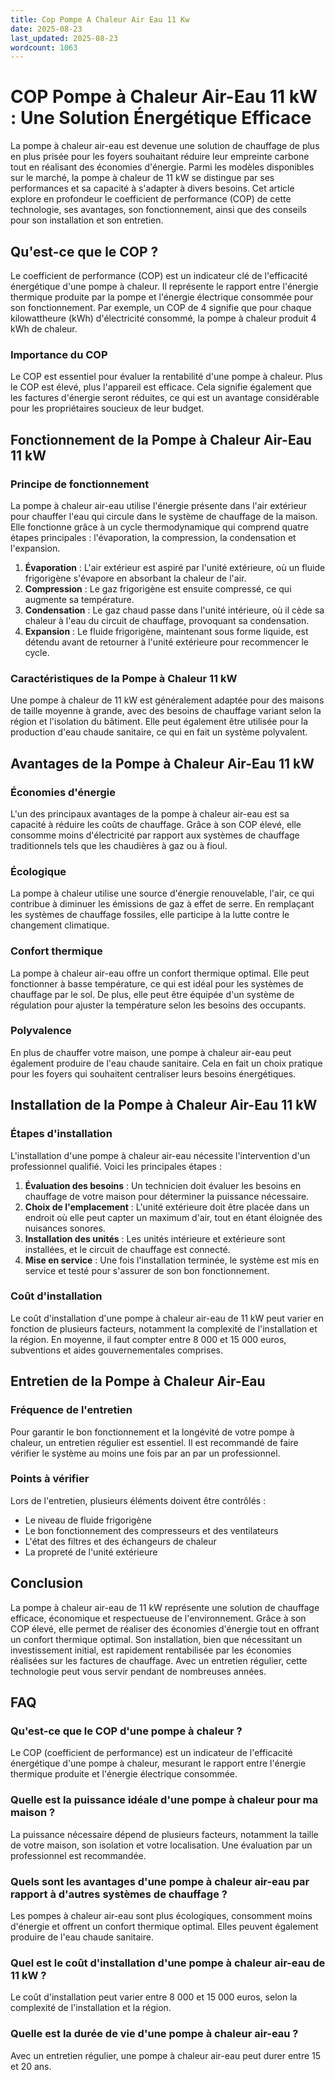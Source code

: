 ```yaml
---
title: Cop Pompe A Chaleur Air Eau 11 Kw
date: 2025-08-23
last_updated: 2025-08-23
wordcount: 1063
---
```


# COP Pompe à Chaleur Air-Eau 11 kW : Une Solution Énergétique Efficace

La pompe à chaleur air-eau est devenue une solution de chauffage de plus en plus prisée pour les foyers souhaitant réduire leur empreinte carbone tout en réalisant des économies d'énergie. Parmi les modèles disponibles sur le marché, la pompe à chaleur de 11 kW se distingue par ses performances et sa capacité à s'adapter à divers besoins. Cet article explore en profondeur le coefficient de performance (COP) de cette technologie, ses avantages, son fonctionnement, ainsi que des conseils pour son installation et son entretien.

## Qu'est-ce que le COP ?

Le coefficient de performance (COP) est un indicateur clé de l'efficacité énergétique d'une pompe à chaleur. Il représente le rapport entre l'énergie thermique produite par la pompe et l'énergie électrique consommée pour son fonctionnement. Par exemple, un COP de 4 signifie que pour chaque kilowattheure (kWh) d'électricité consommé, la pompe à chaleur produit 4 kWh de chaleur.

### Importance du COP

Le COP est essentiel pour évaluer la rentabilité d'une pompe à chaleur. Plus le COP est élevé, plus l'appareil est efficace. Cela signifie également que les factures d'énergie seront réduites, ce qui est un avantage considérable pour les propriétaires soucieux de leur budget.

## Fonctionnement de la Pompe à Chaleur Air-Eau 11 kW

### Principe de fonctionnement

La pompe à chaleur air-eau utilise l'énergie présente dans l'air extérieur pour chauffer l'eau qui circule dans le système de chauffage de la maison. Elle fonctionne grâce à un cycle thermodynamique qui comprend quatre étapes principales : l'évaporation, la compression, la condensation et l'expansion.

1. **Évaporation** : L'air extérieur est aspiré par l'unité extérieure, où un fluide frigorigène s'évapore en absorbant la chaleur de l'air.
2. **Compression** : Le gaz frigorigène est ensuite compressé, ce qui augmente sa température.
3. **Condensation** : Le gaz chaud passe dans l'unité intérieure, où il cède sa chaleur à l'eau du circuit de chauffage, provoquant sa condensation.
4. **Expansion** : Le fluide frigorigène, maintenant sous forme liquide, est détendu avant de retourner à l'unité extérieure pour recommencer le cycle.

### Caractéristiques de la Pompe à Chaleur 11 kW

Une pompe à chaleur de 11 kW est généralement adaptée pour des maisons de taille moyenne à grande, avec des besoins de chauffage variant selon la région et l'isolation du bâtiment. Elle peut également être utilisée pour la production d'eau chaude sanitaire, ce qui en fait un système polyvalent.

## Avantages de la Pompe à Chaleur Air-Eau 11 kW

### Économies d'énergie

L'un des principaux avantages de la pompe à chaleur air-eau est sa capacité à réduire les coûts de chauffage. Grâce à son COP élevé, elle consomme moins d'électricité par rapport aux systèmes de chauffage traditionnels tels que les chaudières à gaz ou à fioul.

### Écologique

La pompe à chaleur utilise une source d'énergie renouvelable, l'air, ce qui contribue à diminuer les émissions de gaz à effet de serre. En remplaçant les systèmes de chauffage fossiles, elle participe à la lutte contre le changement climatique.

### Confort thermique

La pompe à chaleur air-eau offre un confort thermique optimal. Elle peut fonctionner à basse température, ce qui est idéal pour les systèmes de chauffage par le sol. De plus, elle peut être équipée d'un système de régulation pour ajuster la température selon les besoins des occupants.

### Polyvalence

En plus de chauffer votre maison, une pompe à chaleur air-eau peut également produire de l'eau chaude sanitaire. Cela en fait un choix pratique pour les foyers qui souhaitent centraliser leurs besoins énergétiques.

## Installation de la Pompe à Chaleur Air-Eau 11 kW

### Étapes d'installation

L'installation d'une pompe à chaleur air-eau nécessite l'intervention d'un professionnel qualifié. Voici les principales étapes :

1. **Évaluation des besoins** : Un technicien doit évaluer les besoins en chauffage de votre maison pour déterminer la puissance nécessaire.
2. **Choix de l'emplacement** : L'unité extérieure doit être placée dans un endroit où elle peut capter un maximum d'air, tout en étant éloignée des nuisances sonores.
3. **Installation des unités** : Les unités intérieure et extérieure sont installées, et le circuit de chauffage est connecté.
4. **Mise en service** : Une fois l'installation terminée, le système est mis en service et testé pour s'assurer de son bon fonctionnement.

### Coût d'installation

Le coût d'installation d'une pompe à chaleur air-eau de 11 kW peut varier en fonction de plusieurs facteurs, notamment la complexité de l'installation et la région. En moyenne, il faut compter entre 8 000 et 15 000 euros, subventions et aides gouvernementales comprises.

## Entretien de la Pompe à Chaleur Air-Eau

### Fréquence de l'entretien

Pour garantir le bon fonctionnement et la longévité de votre pompe à chaleur, un entretien régulier est essentiel. Il est recommandé de faire vérifier le système au moins une fois par an par un professionnel.

### Points à vérifier

Lors de l'entretien, plusieurs éléments doivent être contrôlés :

- Le niveau de fluide frigorigène
- Le bon fonctionnement des compresseurs et des ventilateurs
- L'état des filtres et des échangeurs de chaleur
- La propreté de l'unité extérieure

## Conclusion

La pompe à chaleur air-eau de 11 kW représente une solution de chauffage efficace, économique et respectueuse de l'environnement. Grâce à son COP élevé, elle permet de réaliser des économies d'énergie tout en offrant un confort thermique optimal. Son installation, bien que nécessitant un investissement initial, est rapidement rentabilisée par les économies réalisées sur les factures de chauffage. Avec un entretien régulier, cette technologie peut vous servir pendant de nombreuses années.

## FAQ

### Qu'est-ce que le COP d'une pompe à chaleur ?

Le COP (coefficient de performance) est un indicateur de l'efficacité énergétique d'une pompe à chaleur, mesurant le rapport entre l'énergie thermique produite et l'énergie électrique consommée.

### Quelle est la puissance idéale d'une pompe à chaleur pour ma maison ?

La puissance nécessaire dépend de plusieurs facteurs, notamment la taille de votre maison, son isolation et votre localisation. Une évaluation par un professionnel est recommandée.

### Quels sont les avantages d'une pompe à chaleur air-eau par rapport à d'autres systèmes de chauffage ?

Les pompes à chaleur air-eau sont plus écologiques, consomment moins d'énergie et offrent un confort thermique optimal. Elles peuvent également produire de l'eau chaude sanitaire.

### Quel est le coût d'installation d'une pompe à chaleur air-eau de 11 kW ?

Le coût d'installation peut varier entre 8 000 et 15 000 euros, selon la complexité de l'installation et la région.

### Quelle est la durée de vie d'une pompe à chaleur air-eau ?

Avec un entretien régulier, une pompe à chaleur air-eau peut durer entre 15 et 20 ans.